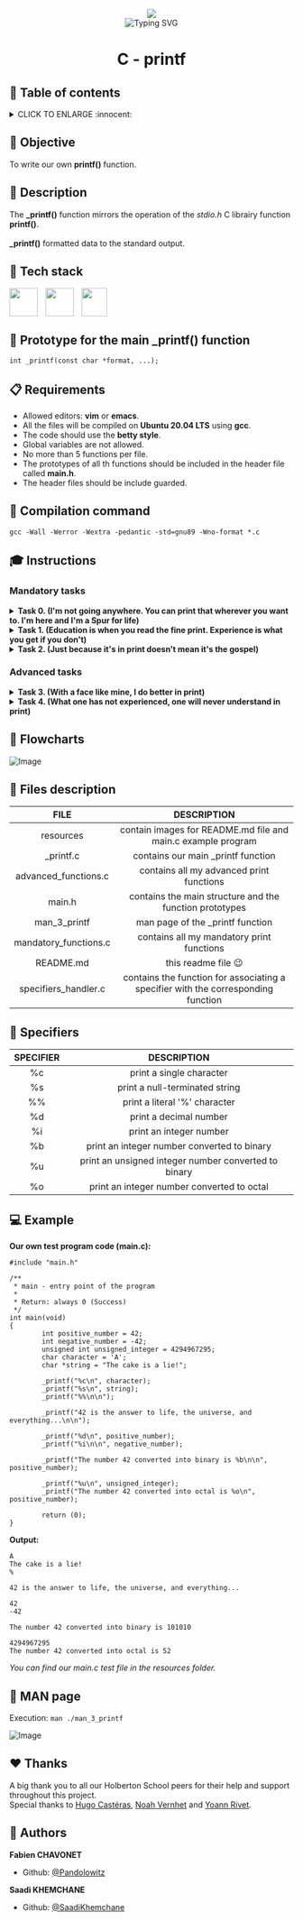 <p align="center">
	<img src="https://apply.holbertonschool.com/holberton-logo.png">
	<br>
	<img src="https://readme-typing-svg.herokuapp.com?font=Open+Sans&weight=900&pause=1000&color=1D5ABD&center=true&vCenter=true&width=500&lines=LOW+LEVEL+PROGRAMMING+PROJECT+IN+C" alt="Typing SVG" />
</p>

#

# <p align="center">C - printf</p>

## :bookmark: Table of contents
<details>
        <summary>
		CLICK TO ENLARGE :innocent:
        </summary>
		 </summary>
        :memo: <a href="#objective">Objective</a>
		<br>
		:page_facing_up: <a href="#description">Description</a>
        <br>
        :hammer: <a href="#tech-stack">Tech stack</a>
        <br>
        :floppy_disk: <a href="#prototype">Prototype for the main _printf() function</a>
        <br>
        :clipboard: <a href="#requirements">Requirements</a>
        <br>
        :floppy_disk: <a href="#compilation-command">Compilation command</a>
        <br>
        :mortar_board: <a href="#instructions">Instructions</a>
        <br>
        :bookmark_tabs: <a href="#flowcharts">Flowcharts</a>
        <br>
        :open_file_folder: <a href="#files-description">Files description</a>
        <br>
        :floppy_disk: <a href="#specifiers">Specifiers</a>
        <br>
        :computer: <a href="#example">Example</a>
        <br>
        :blue_book: <a href="#man-page">MAN page</a>
        <br>
        :heartpulse: <a href="#thanks">Thanks</a>
        <br>
        :construction_worker: <a href="#authors">Authors</a>
</details>

## :memo: <span id="objective">Objective</span>
To write our own **printf()** function.

## :page_facing_up: <span id="description">Description</span>
The **_printf()** function mirrors the operation of the *stdio.h* C librairy function **printf()**.
<br><br>
**_printf()** formatted data to the standard output.

## :hammer: <span id="tech-stack">Tech stack</a>

<div style="display: flex;">
	<img width="50px" height="50px" src="https://upload.wikimedia.org/wikipedia/commons/thumb/a/ab/Logo-ubuntu_cof-orange-hex.svg/1200px-Logo-ubuntu_cof-orange-hex.svg.png">
	 &emsp;
	<img wigth="50px" height="50px" src="https://upload.wikimedia.org/wikipedia/commons/thumb/9/9f/Vimlogo.svg/544px-Vimlogo.svg.png">
	 &emsp;
	<img width="45px" height="50px" src="https://upload.wikimedia.org/wikipedia/commons/1/19/C_Logo.png">
</div>

## :floppy_disk: <span id="prototype">Prototype for the main _printf() function</a>
`int _printf(const char *format, ...);`

## :clipboard: <span id="requirements">Requirements</span>
- Allowed editors: **vim** or **emacs**.
- All the files will be compiled on **Ubuntu 20.04 LTS** using **gcc**.
- The code should use the **betty style**.
- Global variables are not allowed.
- No more than 5 functions per file.
- The prototypes of all th functions should be included in the header file called **main.h**.
- The header files should be include guarded.

## :floppy_disk: <span id="compilation-command">Compilation command</a>
`gcc -Wall -Werror -Wextra -pedantic -std=gnu89 -Wno-format *.c`

## :mortar_board: <span id="instructions">Instructions</span>

### <span id="mandatory-tasks">Mandatory tasks</span>

<details>
	<summary>
		<b>Task 0. (I'm not going anywhere. You can print that wherever you want to. I'm here and I'm a Spur for life)</b>
	</summary>
	<ul>
		<li>Returns: the number of characters printed.
		<br>
		(excluding the null byte used to end output to strings).</li>
		<li>Write output to stdout, the standard output stream.</li>
		<li>Format is a character string. The format string is composed of zero or more directives. See man 3 printf for more detail. You need to handle the following conversion specifiers:</li>
		<ul>
			<li>c</li>
			<li>s</li>
			<li>%</li>
		</ul>
		<li>You don’t have to reproduce the buffer handling of the C library printf function.</li>
		<li>You don’t have to handle the flag characters.</li>
		<li>You don’t have to handle field width.</li>
		<li>You don’t have to handle precision.</li>
		<li>You don’t have to handle the length modifie.</li>
	</ul>
</details>

<details>
	<summary>
		<b>Task 1. (Education is when you read the fine print. Experience is what you get if you don't)</b>
	</summary>
	<ul>
		<li>Handle the following conversion specifiers:</li>
		<ul>
			<li>d</li>
			<li>i</li>
		</ul>
		<li>You don’t have to handle the flag characters.</li>
		<li>You don’t have to handle field width.</li>
		<li>You don’t have to handle precision.</li>
		<li>You don’t have to handle the length modifiers.</li>
	</ul>
</details>

<details>
	<summary>
		<b>Task 2. (Just because it's in print doesn't mean it's the gospel)</b>
	</summary>
	<ul>
		<li>Create a man page for your function.</li>
	</ul>
</details>

### <span id="advanced-tasks">Advanced tasks</a>

<details>
	<summary>
		<b>Task 3. (With a face like mine, I do better in print)</b>
	</summary>
	<ul>
		<li>Handle the following custom conversion specifiers:</li>
		<ul>
			<li>b: the unsigned int argument is converted to binary</li>
		</ul>
	</u>
<br>

```
alex@ubuntu:~/c/printf$ cat main.c
#include "main.h"

/**
 * main - Entry point
 *
 * Return: Always 0
 */
int main(void)
{
    _printf("%b\n", 98);
    return (0);
}
alex@ubuntu:~/c/printf$ gcc -Wall -Wextra -Werror -pedantic -std=gnu89 main.c
alex@ubuntu:~/c/printf$ ./a.out
1100010
alex@ubuntu:~/c/printf$
```
</details>

<details>
	<summary>
		<b>Task 4. (What one has not experienced, one will never understand in print)</b>
	</summary>
	<ul>
		<li>Handle the following conversion specifiers:</li>
		<ul>
			<li>u</li>
			<li>o</li>
			<li>x</li>
			<li>X</li>
		</ul>
		<li>You don’t have to handle the flag characters.</li>
		<li>You don’t have to handle field width.</li>
		<li>You don’t have to handle precision.</li>
		<li>You don’t have to handle the length modifiers.</li>
	</ul>
</details>

## :bookmark_tabs: <span id="flowcharts">Flowcharts</a>

![Image](https://github.com/Pandolowitz/holbertonschool-printf/blob/master/resources/flowchart.png?raw=true)

## :open_file_folder: <span id="files-description">Files description</span>

|         FILE          |                                    DESCRIPTION                                    |
| :-------------------: | :-------------------------------------------------------------------------------: |
|       resources       |            contain images for README.md file and main.c example program           |
|       _printf.c       |                         contains our main _printf function                        |
| advanced_functions.c  |                      contains all my advanced print functions                     |
|         main.h        |              contains the main structure and the function prototypes              |
|      man_3_printf     |                         man page of the _printf function                          |
| mandatory_functions.c |                     contains all my mandatory print functions                     |
|       README.md       |                              this readme file :wink:                              |
| specifiers_handler.c  | contains the function for associating a specifier with the corresponding function |

## :floppy_disk: <span id="specifiers">Specifiers</a>

| SPECIFIER |                     DESCRIPTION                      |
| :-------: | :--------------------------------------------------: |
|     %c    |               print a single character               |
|     %s    |           print a null-terminated string             |
|     %%    |            print a literal '%' character             |
|     %d    |              print a decimal number                  |
|     %i    |              print an integer number                 |
|     %b    |     print an integer number converted to binary      |
|     %u    | print an unsigned integer number converted to binary |
|     %o    |      print an integer number converted to octal      |

## :computer: <span id="example">Example</a>

**Our own test program code (main.c):**

```
#include "main.h"

/**
 * main - entry point of the program
 *
 * Return: always 0 (Success)
 */
int main(void)
{
        int positive_number = 42;
        int negative_number = -42;
        unsigned int unsigned_integer = 4294967295;
        char character = 'A';
        char *string = "The cake is a lie!";

        _printf("%c\n", character);
        _printf("%s\n", string);
        _printf("%%\n\n");

        _printf("42 is the answer to life, the universe, and everything...\n\n");

        _printf("%d\n", positive_number);
        _printf("%i\n\n", negative_number);

        _printf("The number 42 converted into binary is %b\n\n", positive_number);

        _printf("%u\n", unsigned_integer);
        _printf("The number 42 converted into octal is %o\n", positive_number);

        return (0);
}
```

**Output:**

```
A
The cake is a lie!
%

42 is the answer to life, the universe, and everything...

42
-42

The number 42 converted into binary is 101010

4294967295
The number 42 converted into octal is 52
```

*You can find our main.c test file in the resources folder.*

## :blue_book: <span id="man-page">MAN page</a>

Execution: `man ./man_3_printf`

![Image](https://github.com/Pandolowitz/holbertonschool-printf/blob/master/resources/man_page.png?raw=true)

## :hearts: <span id="thanks">Thanks</span>

A big thank you to all our Holberton School peers for their help and support throughout this project.
<br>
Special thanks to [Hugo Castéras](https://github.com/hug0-cstrs), [Noah Vernhet](https://github.com/truuue) and [Yoann Rivet](https://github.com/SpStigma).

## :construction_worker: <span id="authors">Authors</span>
**Fabien CHAVONET**
- Github: [@Pandolowitz](https://github.com/Pandolowitz)

**Saadi KHEMCHANE**
- Github: [@SaadiKhemchane](https://github.com/SaadiKhemchane)
